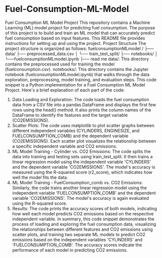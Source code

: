 # Fuel-Consumption-ML-Model
Fuel Consumption ML Model Project
This repository contains a Machine Learning (ML) model project for predicting fuel consumption. The purpose of this project is to build and train an ML model that can accurately predict fuel consumption based on input features. This README file provides instructions for setting up and using the project.
Project Structure
The project structure is organized as follows:
fuelconsumptionMLmodel /
    ├── data/
    ├── preprocessed_data.csv
    │   └── train_test_split/
    ├── notebooks/
    │   └──fuelconsumptionMLmodel.ipynb
    ├── read me
data/: This directory contains the preprocessed used for training the model (fuelconsumption.csv).
notebooks/: This directory contains the Jupyter notebook (fuelconsumptionMLmodel.ipynb) that walks through the data exploration, preprocessing, model training, and evaluation steps.
This code snippet is a Python implementation for a Fuel Consumption ML Model Project. Here's a brief explanation of each part of the code:
1.	Data Loading and Exploration: The code loads the fuel consumption data from a CSV file into a pandas DataFrame and displays the first few rows using the head() method. It also prints the column names of the DataFrame to identify the features and the target variable (CO2EMISSIONS).
2.	Scatter Plots: The code uses matplotlib to plot scatter graphs between different independent variables (CYLINDERS, ENGINESIZE, and FUELCONSUMPTION_COMB) and the dependent variable (CO2EMISSIONS). Each scatter plot visualizes the relationship between a specific independent variable and CO2 emissions.
3.	ML Model Training - Cylinder vs. CO2 Emissions: The code splits the data into training and testing sets using train_test_split. It then trains a linear regression model using the independent variable 'CYLINDERS' and the dependent variable 'CO2EMISSIONS'. The model's accuracy is measured using the R-squared score (r2_score), which indicates how well the model fits the data.
4.	ML Model Training - FuelConsumption_comb vs. CO2 Emissions: Similarly, the code trains another linear regression model using the independent variable 'FUELCONSUMPTION_COMB' and the dependent variable 'CO2EMISSIONS'. The model's accuracy is again evaluated using the R-squared score.
5.	Results: The code prints the accuracy scores of both models, indicating how well each model predicts CO2 emissions based on the respective independent variable.
In summary, this code snippet demonstrates the process of loading and exploring the fuel consumption data, visualizing the relationships between different features and CO2 emissions using scatter plots, and training two separate ML models to predict CO2 emissions based on the independent variables 'CYLINDERS' and 'FUELCONSUMPTION_COMB'. The accuracy scores indicate the performance of each model in predicting CO2 emissions.

